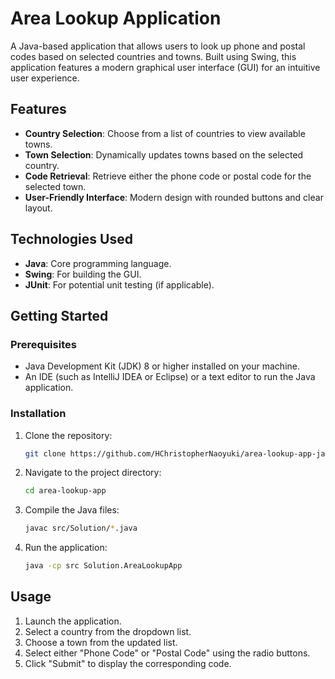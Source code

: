 # Area Lookup Application

A Java-based application that allows users to look up phone and postal codes based on selected countries and towns. Built using Swing, this application features a modern graphical user interface (GUI) for an intuitive user experience.

## Features

- **Country Selection**: Choose from a list of countries to view available towns.
- **Town Selection**: Dynamically updates towns based on the selected country.
- **Code Retrieval**: Retrieve either the phone code or postal code for the selected town.
- **User-Friendly Interface**: Modern design with rounded buttons and clear layout.

## Technologies Used

- **Java**: Core programming language.
- **Swing**: For building the GUI.
- **JUnit**: For potential unit testing (if applicable).

## Getting Started

### Prerequisites

- Java Development Kit (JDK) 8 or higher installed on your machine.
- An IDE (such as IntelliJ IDEA or Eclipse) or a text editor to run the Java application.

### Installation

1. Clone the repository:
   ```bash
   git clone https://github.com/HChristopherNaoyuki/area-lookup-app-java.git
   ```

2. Navigate to the project directory:
   ```bash
   cd area-lookup-app
   ```

3. Compile the Java files:
   ```bash
   javac src/Solution/*.java
   ```

4. Run the application:
   ```bash
   java -cp src Solution.AreaLookupApp
   ```

## Usage

1. Launch the application.
2. Select a country from the dropdown list.
3. Choose a town from the updated list.
4. Select either "Phone Code" or "Postal Code" using the radio buttons.
5. Click "Submit" to display the corresponding code.
